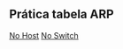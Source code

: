 ## Prática tabela ARP

[No Host](./Prática%20tabela%20ARP%20no%20host.md)
[No Switch](Prática%20tabela%20ARP%20no%20switch.md)